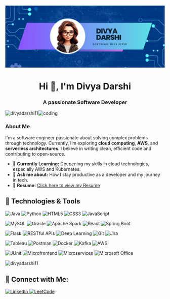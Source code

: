 ![logo](https://github.com/divyadarshi11/divyadarshi11/blob/main/Banner.png)
<h1 align="center">Hi 👋, I'm Divya Darshi</h1>
<h3 align="center">A passionate Software Developer</h3>

<img align="right" alt="coding" width="400" src="https://encrypted-tbn0.gstatic.com/images?q=tbn:ANd9GcRO_DiG4xAUqU0OrwJqu1Py4Tk3n2UUCtTN9Q&s">

<p align="left"> <img src="https://komarev.com/ghpvc/?username=divyadarshi11&label=Profile%20views&color=0e75b6&style=flat" alt="divyadarshi11" /> </p>



### About Me

I'm a software engineer passionate about solving complex problems through technology. Currently, I’m exploring **cloud computing**, **AWS**, and **serverless architectures**. I believe in writing clean, efficient code and contributing to open-source.

- 🌱 **Currently Learning:** Deepening my skills in cloud technologies, especially AWS and Kubernetes.
- 💬 **Ask me about:** How I stay productive as a developer and my journey in tech.
- 📄 **Resume:** [Click here to view my Resume](https://github.com/divyadarshi11/divyadarshi11/raw/main/Divya%20Resume.pdf)


<!--<p><img align="left" src="https://github-readme-stats.vercel.app/api/top-langs?username=divyadarshi11&show_icons=true&locale=en" alt="divyadarshi11" /></p> -->
<!-- <p>&nbsp;<img align="center" src="https://github-readme-stats.vercel.app/api?username=divyadarshi11&show_icons=true&locale=en&rand=<random_number>" alt="divyadarshi11" /></p> -->


## 🚀 Technologies & Tools

![Java](https://img.shields.io/badge/Java-007396?style=flat&logo=java&logoColor=white)
![Python](https://img.shields.io/badge/Python-3776AB?style=flat&logo=python&logoColor=white)
![HTML5](https://img.shields.io/badge/HTML5-E34F26?style=flat&logo=html5&logoColor=white)
![CSS3](https://img.shields.io/badge/CSS3-1572B6?style=flat&logo=css3&logoColor=white)
![JavaScript](https://img.shields.io/badge/JavaScript-F7DF1E?style=flat&logo=javascript&logoColor=black)

<!-- MySQL -->
![MySQL](https://img.shields.io/badge/MySQL-4479A1?style=flat&logo=mysql&logoColor=white)
![Oracle](https://img.shields.io/badge/Oracle-F80000?style=flat&logo=oracle&logoColor=white)
![Apache Spark](https://img.shields.io/badge/Apache%20Spark-E25A1C?style=flat&logo=apache-spark&logoColor=white)
![React](https://img.shields.io/badge/React-61DAFB?style=flat&logo=react&logoColor=black)
![Spring Boot](https://img.shields.io/badge/Spring%20Boot-6DB33F?style=flat&logo=springboot&logoColor=white)

<!-- Flask -->
![Flask](https://img.shields.io/badge/Flask-000000?style=flat&logo=flask&logoColor=white)
![RESTful APIs](https://img.shields.io/badge/RESTful%20APIs-25D366?style=flat&logo=api&logoColor=white)
![Deep Learning](https://img.shields.io/badge/Deep%20Learning-FF7F50?style=flat&logo=python&logoColor=white)
![Git](https://img.shields.io/badge/Git-F1502F?style=flat&logo=git&logoColor=white)
![Jira](https://img.shields.io/badge/Jira-0052CC?style=flat&logo=jira&logoColor=white)

<!-- Tableau -->
![Tableau](https://img.shields.io/badge/Tableau-E97627?style=flat&logo=tableau&logoColor=white)
![Postman](https://img.shields.io/badge/Postman-FF6C37?style=flat&logo=postman&logoColor=white)
![Docker](https://img.shields.io/badge/Docker-2496ED?style=flat&logo=docker&logoColor=white)
![Kafka](https://img.shields.io/badge/Apache%20Kafka-231F20?style=flat&logo=apache-kafka&logoColor=white)
![AWS](https://img.shields.io/badge/AWS-232F3E?style=flat&logo=amazon-aws&logoColor=white)

![JUnit](https://img.shields.io/badge/JUnit-25A162?style=flat&logo=junit&logoColor=white)
![Microfrontend](https://img.shields.io/badge/Microfrontend-00B0B9?style=flat&logo=react&logoColor=white)
![Microservices](https://img.shields.io/badge/Microservices-00B0B9?style=flat&logo=docker&logoColor=white)
![Microsoft Office](https://img.shields.io/badge/Microsoft%20Office-2C6BB2?style=flat&logo=microsoft-office&logoColor=white)

 <p><img align="center" src="https://github-readme-streak-stats.herokuapp.com/?user=divyadarshi11&" alt="divyadarshi11" /></p> 

## 🤝 Connect with Me:

<p>
<a href="https://www.linkedin.com/in/divya5darshi/" target="_blank">
  <img src="https://img.shields.io/badge/LinkedIn-0A66C2?style=flat&logo=linkedin&logoColor=white" alt="LinkedIn" />
</a>
<a href="https://leetcode.com/u/divyauta/" target="_blank">
  <img src="https://img.shields.io/badge/LeetCode-FFA116?style=flat&logo=leetcode&logoColor=white" alt="LeetCode" />
</a>
</p>
